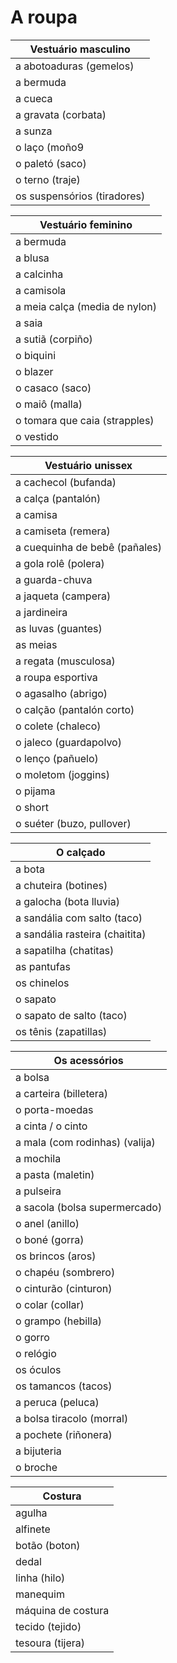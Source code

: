 # A roupa

| Vestuário masculino |
| -- |
| a abotoaduras (gemelos) |
| a bermuda |
| a cueca |
| a gravata (corbata) |
| a sunza |
| o laço (moño9 |
| o paletó (saco) |
| o terno (traje) |
| os suspensórios (tiradores) |

| Vestuário feminino |
| -- |
| a bermuda |
| a blusa |
| a calcinha |
| a camisola |
| a meia calça (media de nylon) |
| a saia |
| a sutiã (corpiño) |
| o biquini |
| o blazer |
| o casaco (saco) |
| o maiô (malla) |
| o tomara que caia (strapples) |
| o vestido |

| Vestuário unissex |
| -- |
| a cachecol (bufanda) |
| a calça (pantalón) |
| a camisa |
| a camiseta (remera) |
| a cuequinha de bebê (pañales) |
| a gola rolê (polera) |
| a guarda-chuva |
| a jaqueta (campera) |
| a jardineira |
| as luvas (guantes) |
| as meias |
| a regata (musculosa) |
| a roupa esportiva |
| o agasalho  (abrigo) |
| o calção (pantalón corto) |
| o colete (chaleco) |
| o jaleco (guardapolvo) |
| o lenço (pañuelo) |
| o moletom (joggins) |
| o pijama |
| o short |
| o suéter (buzo, pullover) |

| O calçado |
| -- |
| a bota |
| a chuteira (botines) |
| a galocha (bota lluvia) |
| a sandália com salto (taco) |
| a sandália rasteira (chaitita) |
| a sapatilha (chatitas) |
| as pantufas |
| os chinelos |
| o sapato |
| o sapato de salto (taco) |
| os tênis (zapatillas) |

| Os acessórios |
| -- |
| a bolsa |
| a carteira (billetera) |
| o porta-moedas |
| a cinta / o cinto |
| a mala (com rodinhas) (valija) |
| a mochila |
| a pasta (maletin) |
| a pulseira |
| a sacola (bolsa supermercado) |
| o anel (anillo) |
| o boné (gorra) |
| os brincos (aros) |
| o chapéu (sombrero) |
| o cinturão (cinturon) |
| o colar (collar) |
| o grampo (hebilla) |
| o gorro |
| o relógio |
| os óculos |
| os tamancos (tacos) |
| a peruca (peluca) |
| a bolsa tiracolo (morral) |
| a pochete (riñonera) |
| a bijuteria |
| o broche |

| Costura |
| -- |
| agulha |
| alfinete |
| botão (boton) |
| dedal |
| linha (hilo) |
| manequim |
| máquina de costura |
| tecido (tejido) |
| tesoura (tijera) |
